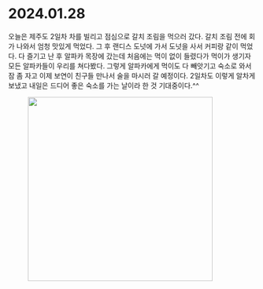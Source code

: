 # 2024.01.28

오늘은 제주도 2일차 차를 빌리고 점심으로 갈치 조림을 먹으러 갔다. 갈치 조림 전에 회가 나와서 엄청 맛있게 먹었다. 그 후 랜디스 도넛에 가서 도넛을 사서 커피랑 같이 먹었다. 다 즐기고 난 후 알파카 목장에 갔는데 처음에는 먹이 없이 들렸다가 먹이가 생기자 모든 알파카들이 우리를 쳐다봤다. 그렇게 알파카에게 먹이도 다 빼앗기고 숙소로 와서 잠 좀 자고 이제 보연이 친구들 만나서 술을 마시러 갈 예정이다. 2일차도 이렇게 알차게 보냈고 내일은 드디어 좋은 숙소를 가는 날이라 한 것 기대중이다.^^

<figure><img src="../../.gitbook/assets/image (1).png" alt="" width="375"><figcaption></figcaption></figure>
